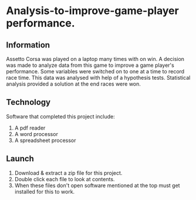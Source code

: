 # Analysis-to-improve-game-player performance.
## Information
Assetto Corsa was played on a laptop many times with on win. A decision was made to analyze data from this game to improve a game player's performance. Some variables were switched on to one at a time to record race time. This data was analysed with help of a hypothesis tests. Statistical analysis provided a solution at the end races were won.
## Technology
Software that completed this project include:
1. A pdf reader
2. A word processor
3. A spreadsheet processor
## Launch
1. Download & extract a zip file for this project.
2. Double click each file to look at contents.
3. When these files don't open software mentioned at the top must get installed for this to work.
